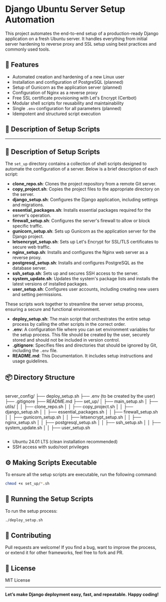 # Django Ubuntu Server Setup Automation

This project automates the end-to-end setup of a production-ready Django application on a fresh Ubuntu server. It handles everything from initial server hardening to reverse proxy and SSL setup using best practices and commonly used tools.

## 🔧 Features

* Automated creation and hardening of a new Linux user
* Installation and configuration of PostgreSQL (planned)
* Setup of Gunicorn as the application server (planned)
* Configuration of Nginx as a reverse proxy
* Free SSL certificate provisioning with Let's Encrypt (Certbot)
* Modular shell scripts for reusability and maintainability
* Single `.env` configuration for all parameters (planned)
* Idempotent and structured script execution

## 📁 Description of Setup Scripts



---

## 📁 Description of Setup Scripts

The `set_up` directory contains a collection of shell scripts designed to automate the configuration of a server. Below is a brief description of each script:

* **clone_repo.sh**: Clones the project repository from a remote Git server.
* **copy\_project.sh**: Copies the project files to the appropriate directory on the server.
* **django\_setup.sh**: Configures the Django application, including settings and migrations.
* **essential\_packages.sh**: Installs essential packages required for the server's operation.
* **firewall\_setup.sh**: Configures the server's firewall to allow or block specific traffic.
* **gunicorn\_setup.sh**: Sets up Gunicorn as the application server for the Django project.
* **letsencrypt\_setup.sh**: Sets up Let's Encrypt for SSL/TLS certificates to secure web traffic.
* **nginx\_setup.sh**: Installs and configures the Nginx web server as a reverse proxy.
* **postgresql\_setup.sh**: Installs and configures PostgreSQL as the database server.
* **ssh\_setup.sh**: Sets up and secures SSH access to the server.
* **system\_update.sh**: Updates the system's package lists and installs the latest versions of installed packages.
* **user\_setup.sh**: Configures user accounts, including creating new users and setting permissions.

These scripts work together to streamline the server setup process, ensuring a secure and functional environment.

* **deploy\_setup.sh**: The main script that orchestrates the entire setup process by calling the other scripts in the correct order.
* **.env**: A configuration file where you can set environment variables for the setup process. This file should be created by the user, securely stored and should not be included in version control.
* **.gitignore**: Specifies files and directories that should be ignored by Git, including the `.env` file.
* **README.md**: This Documentation. It includes setup instructions and usage guidelines.

## 📦 Directory Structure

```
```
server_config/
├── deploy_setup.sh
├── .env (to be created by the user)
├── .gitignore
├── README.md
├── set_up/
│   ├── main_setup.sh
│   ├── utils/
│   │   ├── clone_repo.sh
│   │   ├── copy_project.sh
│   │   ├── django_setup.sh
│   │   ├── essential_packages.sh
│   │   ├── firewall_setup.sh
│   │   ├── gunicorn_setup.sh
│   │   ├── letsencrypt_setup.sh
│   │   ├── nginx_setup.sh
│   │   ├── postgresql_setup.sh
│   │   ├── ssh_setup.sh
│   │   ├── system_update.sh
│   │   ├── user_setup.sh


```
```

* Ubuntu 24.01 LTS (clean installation recommended)
* SSH access with sudo/root privileges

## ⚙️ Making Scripts Executable

To ensure all the setup scripts are executable, run the following command:

```bash
chmod +x set_up/*.sh
```

## 🚀 Running the Setup Scripts

To run the setup process:

```bash
./deploy_setup.sh
```

## 🤝 Contributing

Pull requests are welcome! If you find a bug, want to improve the process, or extend it for other frameworks, feel free to fork and PR.

## 📜 License

MIT License

---

**Let’s make Django deployment easy, fast, and repeatable.**
**Happy coding!**
```